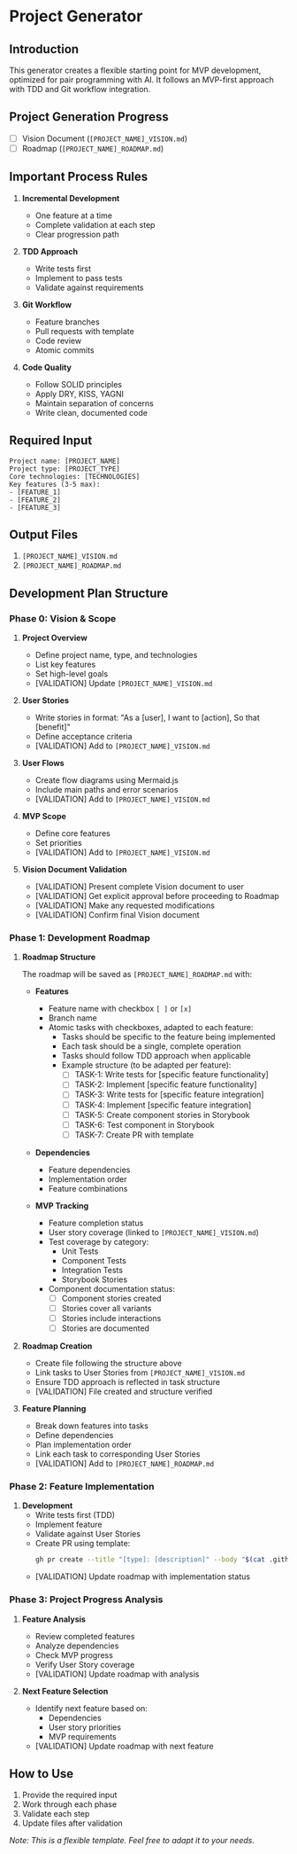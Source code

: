# Project Generator

## Introduction

This generator creates a flexible starting point for MVP development, optimized for pair programming with AI. It follows an MVP-first approach with TDD and Git workflow integration.

## Project Generation Progress

- [ ] Vision Document (`[PROJECT_NAME]_VISION.md`)
- [ ] Roadmap (`[PROJECT_NAME]_ROADMAP.md`)

## Important Process Rules

1. **Incremental Development**

   - One feature at a time
   - Complete validation at each step
   - Clear progression path

2. **TDD Approach**

   - Write tests first
   - Implement to pass tests
   - Validate against requirements

3. **Git Workflow**

   - Feature branches
   - Pull requests with template
   - Code review
   - Atomic commits

4. **Code Quality**
   - Follow SOLID principles
   - Apply DRY, KISS, YAGNI
   - Maintain separation of concerns
   - Write clean, documented code

## Required Input

```
Project name: [PROJECT_NAME]
Project type: [PROJECT_TYPE]
Core technologies: [TECHNOLOGIES]
Key features (3-5 max):
- [FEATURE_1]
- [FEATURE_2]
- [FEATURE_3]
```

## Output Files

1. `[PROJECT_NAME]_VISION.md`
2. `[PROJECT_NAME]_ROADMAP.md`

## Development Plan Structure

### Phase 0: Vision & Scope

1. **Project Overview**

   - Define project name, type, and technologies
   - List key features
   - Set high-level goals
   - [VALIDATION] Update `[PROJECT_NAME]_VISION.md`

2. **User Stories**

   - Write stories in format: "As a [user], I want to [action], So that [benefit]"
   - Define acceptance criteria
   - [VALIDATION] Add to `[PROJECT_NAME]_VISION.md`

3. **User Flows**

   - Create flow diagrams using Mermaid.js
   - Include main paths and error scenarios
   - [VALIDATION] Add to `[PROJECT_NAME]_VISION.md`

4. **MVP Scope**

   - Define core features
   - Set priorities
   - [VALIDATION] Add to `[PROJECT_NAME]_VISION.md`

5. **Vision Document Validation**
   - [VALIDATION] Present complete Vision document to user
   - [VALIDATION] Get explicit approval before proceeding to Roadmap
   - [VALIDATION] Make any requested modifications
   - [VALIDATION] Confirm final Vision document

### Phase 1: Development Roadmap

1. **Roadmap Structure**

   The roadmap will be saved as `[PROJECT_NAME]_ROADMAP.md` with:

   - **Features**

     - Feature name with checkbox `[ ]` or `[x]`
     - Branch name
     - Atomic tasks with checkboxes, adapted to each feature:
       - Tasks should be specific to the feature being implemented
       - Each task should be a single, complete operation
       - Tasks should follow TDD approach when applicable
       - Example structure (to be adapted per feature):
         - [ ] TASK-1: Write tests for [specific feature functionality]
         - [ ] TASK-2: Implement [specific feature functionality]
         - [ ] TASK-3: Write tests for [specific feature integration]
         - [ ] TASK-4: Implement [specific feature integration]
         - [ ] TASK-5: Create component stories in Storybook
         - [ ] TASK-6: Test component in Storybook
         - [ ] TASK-7: Create PR with template

   - **Dependencies**

     - Feature dependencies
     - Implementation order
     - Feature combinations

   - **MVP Tracking**
     - Feature completion status
     - User story coverage (linked to `[PROJECT_NAME]_VISION.md`)
     - Test coverage by category:
       - Unit Tests
       - Component Tests
       - Integration Tests
       - Storybook Stories
     - Component documentation status:
       - [ ] Component stories created
       - [ ] Stories cover all variants
       - [ ] Stories include interactions
       - [ ] Stories are documented

2. **Roadmap Creation**

   - Create file following the structure above
   - Link tasks to User Stories from `[PROJECT_NAME]_VISION.md`
   - Ensure TDD approach is reflected in task structure
   - [VALIDATION] File created and structure verified

3. **Feature Planning**
   - Break down features into tasks
   - Define dependencies
   - Plan implementation order
   - Link each task to corresponding User Stories
   - [VALIDATION] Add to `[PROJECT_NAME]_ROADMAP.md`

### Phase 2: Feature Implementation

1. **Development**
   - Write tests first (TDD)
   - Implement feature
   - Validate against User Stories
   - Create PR using template:
     ```bash
     gh pr create --title "[type]: [description]" --body "$(cat .github/pull_request_template.md)"
     ```
   - [VALIDATION] Update roadmap with implementation status

### Phase 3: Project Progress Analysis

1. **Feature Analysis**

   - Review completed features
   - Analyze dependencies
   - Check MVP progress
   - Verify User Story coverage
   - [VALIDATION] Update roadmap with analysis

2. **Next Feature Selection**
   - Identify next feature based on:
     - Dependencies
     - User story priorities
     - MVP requirements
   - [VALIDATION] Update roadmap with next feature

## How to Use

1. Provide the required input
2. Work through each phase
3. Validate each step
4. Update files after validation

_Note: This is a flexible template. Feel free to adapt it to your needs._
